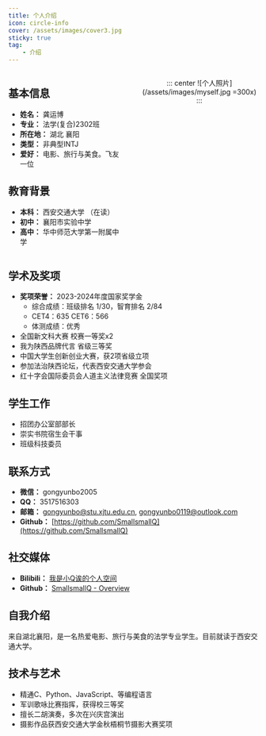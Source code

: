```yaml
---
title: 个人介绍
icon: circle-info
cover: /assets/images/cover3.jpg
sticky: true
tag:
    - 介绍
---
```


<div class="profile-container" style="display: flex; gap: 2rem; align-items: flex-start;">

<div class="profile-info" style="flex: 1;">

## 基本信息

*   **姓名：** 龚运博
*   **专业：** 法学(复合)2302班
*   **所在地：** 湖北 襄阳
*   **类型：** 非典型INTJ
*   **爱好：** 电影、旅行与美食。飞友一位

## 教育背景

*   **本科：** 西安交通大学 （在读）
*   **初中：** 襄阳市实验中学
*   **高中：** 华中师范大学第一附属中学

</div>

<div class="profile-photo" style="flex: 1; text-align: center;">

::: center
![个人照片](/assets/images/myself.jpg =300x)
:::

</div>

</div>

## 学术及奖项
* **奖项荣誉：** 2023-2024年度国家奖学金
    * 综合成绩：班级排名 1/30，智育排名 2/84
    * CET4：635 CET6：566
    * 体测成绩：优秀
* 全国新文科大赛 校赛一等奖x2
* 我为陕西品牌代言 省级三等奖
* 中国大学生创新创业大赛，获2项省级立项
* 参加法治陕西论坛，代表西安交通大学参会
* 红十字会国际委员会人道主义法律竞赛 全国奖项

## 学生工作
* 招团办公室部部长
* 崇实书院宿生会干事
* 班级科技委员

## 联系方式

*   **微信：** gongyunbo2005
*   **QQ：** 3517516303
*   **邮箱：** [gongyunbo@stu.xjtu.edu.cn](mailto:gongyunbo@stu.xjtu.edu.cn), [gongyunbo0119@outlook.com](mailto:gongyunbo0119@outlook.com)
*   **Github：** [https://github.com/SmallsmallQ](https://github.com/SmallsmallQ)

## 社交媒体

*   **Bilibili：** [我是小Q诶的个人空间](https://b23.tv/bkcGaXz)
*   **Github：** [SmallsmallQ - Overview](https://github.com/SmallsmallQ)

## 自我介绍

来自湖北襄阳，是一名热爱电影、旅行与美食的法学专业学生。目前就读于西安交通大学。

## 技术与艺术

* 精通C、Python、JavaScript、等编程语言
* 军训歌咏比赛指挥，获得校三等奖
* 擅长二胡演奏，多次在兴庆宫演出
* 摄影作品获西安交通大学金秋梧桐节摄影大赛奖项